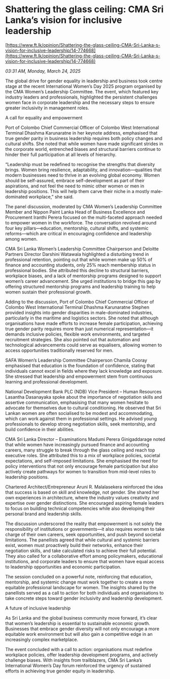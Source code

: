 # Shattering the glass ceiling: CMA Sri Lanka’s vision for inclusive leadership

[https://www.ft.lk/opinion/Shattering-the-glass-ceiling-CMA-Sri-Lanka-s-vision-for-inclusive-leadership/14-774668](https://www.ft.lk/opinion/Shattering-the-glass-ceiling-CMA-Sri-Lanka-s-vision-for-inclusive-leadership/14-774668)

*03:31 AM, Monday, March 24, 2025*

The global drive for gender equality in leadership and business took centre stage at the recent International Women’s Day 2025 program organised by the CMA Women’s Leadership Committee. The event, which featured key industry leaders and professionals, highlighted the persistent challenges women face in corporate leadership and the necessary steps to ensure greater inclusivity in management roles.

A call for equality and empowerment

Port of Colombo Chief Commercial Officer of Colombo West International Terminal Dhashma Karunaratne in her keynote address, emphasised that true gender parity in business leadership requires both policy changes and cultural shifts. She noted that while women have made significant strides in the corporate world, entrenched biases and structural barriers continue to hinder their full participation at all levels of hierarchy.

“Leadership must be redefined to recognise the strengths that diversity brings. Women bring resilience, adaptability, and innovation—qualities that modern businesses need to thrive in an evolving global economy. Women should be self-assured, embrace self-development as part of their aspirations, and not feel the need to mimic other women or men in leadership positions. This will help them carve their niche in a mostly male-dominated workplace,” she said.

The panel discussion, moderated by CMA Women’s Leadership Committee Member and Nippon Paint Lanka Head of Business Excellence and Procurement Iranthi Perera focused on the multi-faceted approach needed to empower women in the workforce. The conversation revolved around four key pillars—education, mentorship, cultural shifts, and systemic reforms—which are critical in encouraging confidence and leadership among women.

CMA Sri Lanka Women’s Leadership Committee Chairperson and Deloitte Partners Director Darshini Watawala highlighted a disturbing trend in professional retention, pointing out that while women make up 50% of finance and accounting students, only 25% reach membership status in professional bodies. She attributed this decline to structural barriers, workplace biases, and a lack of mentorship programs designed to support women’s career advancement. She urged institutions to bridge this gap by offering structured mentorship programs and leadership training to help women sustain their professional growth.

Adding to the discussion, Port of Colombo Chief Commercial Officer of Colombo West International Terminal Dhashma Karunaratne Stephen provided insights into gender disparities in male-dominated industries, particularly in the maritime and logistics sectors. She noted that although organisations have made efforts to increase female participation, achieving true gender parity requires more than just numerical representation—it demands inclusive policies, flexible work environments, and targeted recruitment strategies. She also pointed out that automation and technological advancements could serve as equalisers, allowing women to access opportunities traditionally reserved for men.

SAFA Women’s Leadership Committee Chairperson Chamila Cooray emphasised that education is the foundation of confidence, stating that individuals cannot excel in fields where they lack knowledge and exposure. She stressed that leadership and empowerment stem from continuous learning and professional development.

National Development Bank PLC (NDB) Vice President – Human Resources Lasantha Dasanayaka spoke about the importance of negotiation skills and assertive communication, emphasising that many women hesitate to advocate for themselves due to cultural conditioning. He observed that Sri Lankan women are often socialised to be modest and accommodating, which can work against them in professional settings. He advised young professionals to develop strong negotiation skills, seek mentorship, and build confidence in their abilities.

CMA Sri Lanka Director – Examinations Madumi Perera Ginigaddarage noted that while women have increasingly pursued finance and accounting careers, many struggle to break through the glass ceiling and reach top executive roles. She attributed this to a mix of workplace policies, societal expectations, and self-imposed limitations. She emphasised the need for policy interventions that not only encourage female participation but also actively create pathways for women to transition from mid-level roles to leadership positions.

Chartered Architect/Entrepreneur Aruni R. Malalasekera reinforced the idea that success is based on skill and knowledge, not gender. She shared her own experiences in architecture, where the industry values creativity and expertise over gender distinctions. She encouraged aspiring female leaders to focus on building technical competencies while also developing their personal brand and leadership skills.

The discussion underscored the reality that empowerment is not solely the responsibility of institutions or governments—it also requires women to take charge of their own careers, seek opportunities, and push beyond societal limitations. The panellists agreed that while cultural and systemic barriers exist, women must proactively build their networks, enhance their negotiation skills, and take calculated risks to achieve their full potential. They also called for a collaborative effort among policymakers, educational institutions, and corporate leaders to ensure that women have equal access to leadership opportunities and economic participation.

The session concluded on a powerful note, reinforcing that education, mentorship, and systemic change must work together to create a more equitable professional landscape for women. The insights shared by the panellists served as a call to action for both individuals and organisations to take concrete steps toward gender inclusivity and leadership development.

A future of inclusive leadership

As Sri Lanka and the global business community move forward, it’s clear that women’s leadership is essential to sustainable economic growth. Businesses that embrace gender diversity will not only encourage a more equitable work environment but will also gain a competitive edge in an increasingly complex marketplace.

The event concluded with a call to action: organisations must redefine workplace policies, offer leadership development programs, and actively challenge biases. With insights from trailblazers, CMA Sri Lanka’s International Women’s Day forum reinforced the urgency of sustained efforts in achieving true gender equity in leadership.

